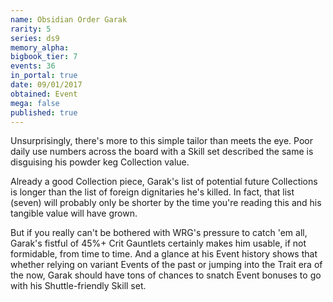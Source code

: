 ```yaml
---
name: Obsidian Order Garak
rarity: 5
series: ds9
memory_alpha:
bigbook_tier: 7
events: 36
in_portal: true
date: 09/01/2017
obtained: Event
mega: false
published: true
---
```


Unsurprisingly, there's more to this simple tailor than meets the eye. Poor daily use numbers across the board with a Skill set described the same is disguising his powder keg Collection value.

Already a good Collection piece, Garak's list of potential future Collections is longer than the list of foreign dignitaries he's killed. In fact, that list (seven) will probably only be shorter by the time you're reading this and his tangible value will have grown.

But if you really can't be bothered with WRG's pressure to catch 'em all, Garak's fistful of 45%+ Crit Gauntlets certainly makes him usable, if not formidable, from time to time. And a glance at his Event history shows that whether relying on variant Events of the past or jumping into the Trait era of the now, Garak should have tons of chances to snatch Event bonuses to go with his Shuttle-friendly Skill set.

